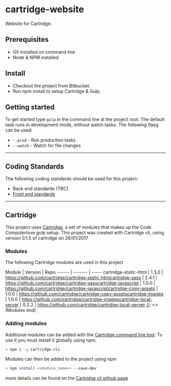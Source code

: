 # cartridge-website
Website for Cartridge.

## Prerequisites
* Git installed on command line
* Node & NPM installed

## Install
* Checkout the project from Bitbucket.
* Run npm install to setup Cartridge & Gulp.

## Getting started
To get started type `gulp` in the command line at the project root. The default task runs in development mode, without watch tasks. The following flasg can be used:

* `--prod` - Run production tasks
* `--watch` - Watch for file changes
___

## Coding Standards

The following coding standards should be used for this project:
* Back end standards (TBC)
* [Front end standards](https://github.com/code-computerlove/frontend-guidelines)

---

## Cartridge

This project uses [Cartridge](https://github.com/cartridge/cartridge), a set of modules that makes up the Code Computerlove gulp setup.
This project was created with Cartridge cli, using version 0.1.5 of cartridge on 26/01/2017

### Modules
The following Cartridge modules are used in this project

[//]: <> (Modules start)
Module | Version | Repo
------ | ------- | -----
cartridge-static-html | 1.3.0 | https://github.com/cartridge/cartridge-static-htmlcartridge-sass | 2.4.1 | https://github.com/cartridge/cartridge-sasscartridge-javascript | 1.0.0 | https://github.com/cartridge/cartridge-javascriptcartridge-copy-assets | 1.0.0 | https://github.com/cartridge/cartridge-copy-assetscartridge-images | 1.0.0 | https://github.com/cartridge/cartridge-imagescartridge-local-server | 0.2.2 | https://github.com/cartridge/cartridge-local-server
[//]: <> (Modules end)

### Adding modules

Additional modules can be added with the [Cartridge command line tool](https://github.com/cartridge/cartridge-cli). To use it you must install it globally using npm.

```bash
> npm i -g cartridge-cli
```
Modules can then be added to the project using npm

```bash
> npm install <<module_name>> --save-dev
```

more details can be found on the [Cartridge cli github page](https://github.com/cartridge/cartridge-cli)
